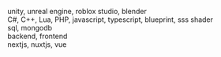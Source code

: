 unity, unreal engine, roblox studio, blender<br>
C#, C++, Lua, PHP, javascript, typescript, blueprint, sss shader<br>
sql, mongodb<br>
backend, frontend<br>
nextjs, nuxtjs, vue
